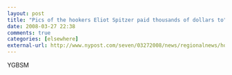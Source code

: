 ```yaml
---
layout: post  
title: "Pics of the hookers Eliot Spitzer paid thousands of dollars to"  
date: 2008-03-27 22:38  
comments: true  
categories: [elsewhere]
external-url: http://www.nypost.com/seven/03272008/news/regionalnews/hookers/photo13.htm  
---
```


YGBSM
